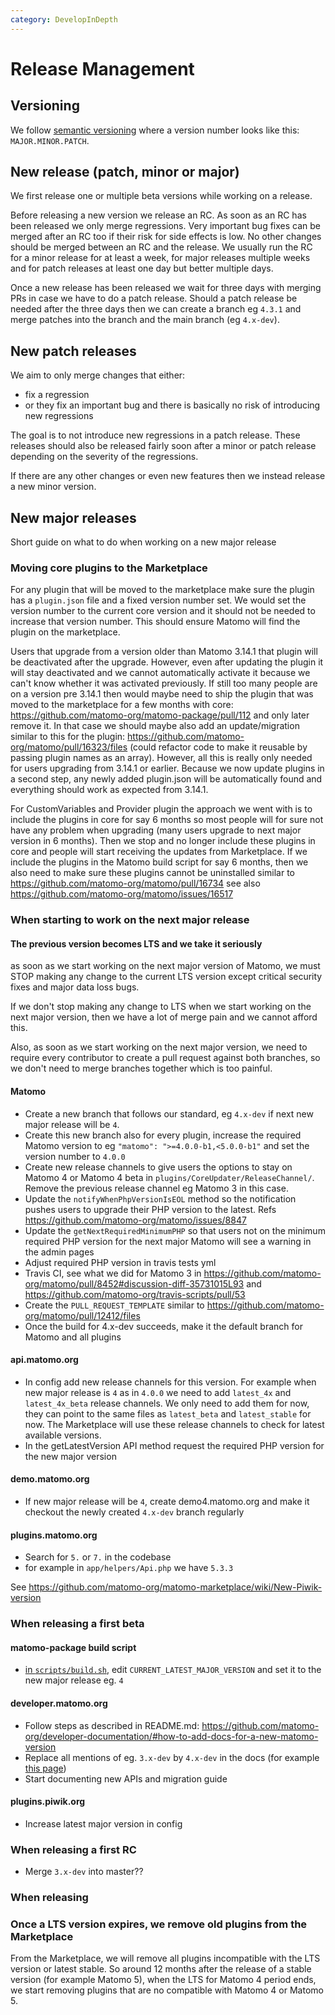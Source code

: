 ```yaml
---
category: DevelopInDepth
---
```


# Release Management

## Versioning

We follow [semantic versioning](https://semver.org/) where a version number looks like this: `MAJOR.MINOR.PATCH`. 

## New release (patch, minor or major)

We first release one or multiple beta versions while working on a release.

Before releasing a new version we release an RC. As soon as an RC has been released we only merge regressions. Very important bug fixes can be merged after an RC too if their risk for side effects is low. No other changes should be merged between an RC and the release. We usually run the RC for a minor release for at least a week, for major releases multiple weeks and for patch releases at least one day but better multiple days.

Once a new release has been released we wait for three days with merging PRs in case we have to do a patch release. Should a patch release be needed after the three days then we can create a branch eg `4.3.1` and merge patches into the branch and the main branch (eg `4.x-dev`).

## New patch releases

We aim to only merge changes that either:

* fix a regression 
* or they fix an important bug and there is basically no risk of introducing new regressions

The goal is to not introduce new regressions in a patch release. These releases should also be released fairly soon after a minor or patch release depending on the severity of the regressions.

If there are any other changes or even new features then we instead release a new minor version.

## New major releases

Short guide on what to do when working on a new major release

### Moving core plugins to the Marketplace

For any plugin that will be moved to the marketplace make sure the plugin has a `plugin.json` file and a fixed version number set. We would set the version number to the current core version and it should not be needed to increase that version number. This should ensure Matomo will find the plugin on the marketplace.

Users that upgrade from a version older than Matomo 3.14.1 that plugin will be deactivated after the upgrade. However, even after updating the plugin it will stay deactivated and we cannot automatically activate it because we can't know whether it was activated previously. If still too many people are on a version pre 3.14.1 then would maybe need to ship the plugin that was moved to the marketplace for a few months with core: https://github.com/matomo-org/matomo-package/pull/112 and only later remove it. In that case we should maybe also add an update/migration similar to this for the plugin: https://github.com/matomo-org/matomo/pull/16323/files (could refactor code to make it reusable by passing plugin names as an array). However, all this is really only needed for users upgrading from 3.14.1 or earlier. Because we now update plugins in a second step, any newly added plugin.json will be automatically found and everything should work as expected from 3.14.1.

For CustomVariables and Provider plugin the approach we went with is to include the plugins in core for say 6 months so most people will for sure not have any problem when upgrading (many users upgrade to next major version in 6 months). Then we stop and no longer include these plugins in core and people will start receiving the updates from Marketplace. If we include the plugins in the Matomo build script for say 6 months, then we also need to make sure these plugins cannot be uninstalled similar to https://github.com/matomo-org/matomo/pull/16734 see also https://github.com/matomo-org/matomo/issues/16517

### When starting to work on the next major release

#### The previous version becomes LTS and we take it seriously

as soon as we start working on the next major version of Matomo, we must STOP making any change to the current LTS version except critical security fixes and major data loss bugs.

If we don't stop making any change to LTS when we start working on the next major version, then we have a lot of merge pain and we cannot afford this.

Also, as soon as we start working on the next major version, we need to require every contributor to create a pull request against both branches, so we don't need to merge branches together which is too painful.

#### Matomo

* Create a new branch that follows our standard, eg `4.x-dev` if next new major release will be `4`.
* Create this new branch also for every plugin, increase the required Matomo version to eg `"matomo": ">=4.0.0-b1,<5.0.0-b1"` and set the version number to `4.0.0`
* Create new release channels to give users the options to stay on Matomo 4 or Matomo 4 beta in `plugins/CoreUpdater/ReleaseChannel/`. Remove the previous release channel eg Matomo 3 in this case.
* Update the `notifyWhenPhpVersionIsEOL` method so the notification pushes users to upgrade their PHP version to the latest. Refs https://github.com/matomo-org/matomo/issues/8847
* Update the `getNextRequiredMinimumPHP` so that users not on the minimum required PHP version for the next major Matomo will see a warning in the admin pages
* Adjust required PHP version in travis tests yml
* Travis CI, see what we did for Matomo 3 in https://github.com/matomo-org/matomo/pull/8452#discussion-diff-35731015L93 and https://github.com/matomo-org/travis-scripts/pull/53
* Create the `PULL_REQUEST_TEMPLATE` similar to https://github.com/matomo-org/matomo/pull/12412/files
* Once the build for 4.x-dev succeeds, make it the default branch for Matomo and all plugins

#### api.matomo.org

* In config add new release channels for this version. For example when new major release is `4` as in `4.0.0` we need to add `latest_4x` and `latest_4x_beta` release channels. We only need to add them for now, they can point to the same files as `latest_beta` and `latest_stable` for now. The Marketplace will use these release channels to check for latest available versions.
* In the getLatestVersion API method request the required PHP version for the new major version

#### demo.matomo.org

* If new major release will be `4`, create demo4.matomo.org and make it checkout the newly created `4.x-dev` branch regularly

#### plugins.matomo.org

* Search for `5.` or `7.` in the codebase
* for example in `app/helpers/Api.php` we have `5.3.3`

See https://github.com/matomo-org/matomo-marketplace/wiki/New-Piwik-version

### When releasing a first beta

#### matomo-package build script

* [in `scripts/build.sh`](https://github.com/matomo-org/matomo-package/blob/master/scripts/build-package.sh), edit `CURRENT_LATEST_MAJOR_VERSION` and set it to the new major release eg. `4`

#### developer.matomo.org

* Follow steps as described in README.md: https://github.com/matomo-org/developer-documentation/#how-to-add-docs-for-a-new-matomo-version
* Replace all mentions of eg. `3.x-dev` by `4.x-dev` in the docs (for example [this page](https://github.com/matomo-org/developer-documentation/pull/233/files))
* Start documenting new APIs and migration guide

#### plugins.piwik.org

* Increase latest major version in config

### When releasing a first RC
* Merge `3.x-dev` into master??

### When releasing

### Once a LTS version expires, we remove old plugins from the Marketplace

From the Marketplace, we will remove all plugins incompatible with the LTS version or latest stable. So around 12 months after the release of a stable version (for example Matomo 5), when the LTS for Matomo 4 period ends, we start removing plugins that are no compatible with Matomo 4 or Matomo 5.
